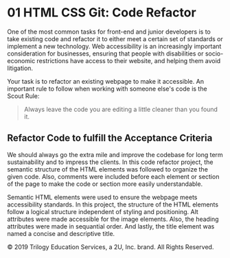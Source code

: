 # 01 HTML CSS Git: Code Refactor

One of the most common tasks for front-end and junior developers is to take existing code and refactor it to either meet a certain set of standards or implement a new technology. Web accessibility is an increasingly important consideration for businesses, ensuring that people with disabilities or socio-economic restrictions have access to their website, and helping them avoid litigation.

Your task is to refactor an existing webpage to make it accessible. An important rule to follow when working with someone else's code is the Scout Rule:

> Always leave the code you are editing a little cleaner than you found it.


## Refactor Code to fulfill the Acceptance Criteria

We should always go the extra mile and improve the codebase for long term sustainability and to impress the clients. In this code refactor project, the semantic structure of the HTML elements was followed to organize the given code. Also, comments were included before each element or section of the page to make the code or section more easily understandable.

Semantic HTML elements were used to ensure the webpage meets accessibility standards. In this project, the structure of the HTML elements follow a logical structure independent of styling and positioning. Alt attributes were made accessible for the image elements. Also, the heading attributes were made in sequantial order. And lastly, the title element was named a concise and descriptive title.


© 2019 Trilogy Education Services, a 2U, Inc. brand. All Rights Reserved.
